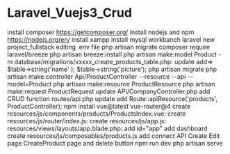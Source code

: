 # Laravel_Vuejs3_Crud
install composer https://getcomposer.org/
install nodejs and npm https://nodejs.org/en/
 install xampp
 install mysql workbanch
laravel new project_fullstack
editing .env file 
php artisan migrate
composer require laravel/breeze
php artisan breeze:install
php artisan make:model Product -m
database/migrations/xxxxx_create_products_table.php: update  add=>    $table->string('name' ); $table->string('picture');
php artisan migrate
php artisan make:controller Api/ProductController --resource --api --model=Product
php artisan make:resource ProductResource
php artisan make:request ProductRequest
update API/CompanyController.php add CRUD function
routes/api.php update add Route::apiResource('products', ProductController);
npm install vue@latest vue-router@4
create resources/js/components/products/ProductsIndex.vue:
create resources/js/router/index.js:
create resources/js/app.js:
resources/views/layouts/app.blade.php: add id="app"
add dashboard <router-view />
create resources/js/composables/products.js add connect API
Create Edit page CreateProduct page and delete button
npm run dev 
php artisan serve 
